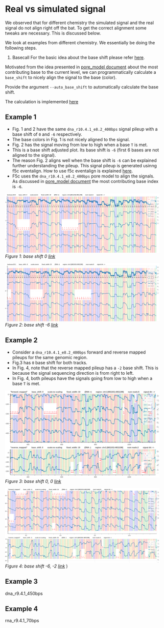 # Real vs simulated signal

We observed that for different chemistry the simulated signal and the real signal do not align right off the bat. To get the correct alignment some tweaks are necessary. This is discussed below.

We look at examples from different chemistry. We essentially be doing the following steps.
1. Basecall 
For the basic idea about the base shift please refer [here](https://github.com/hiruna72/squigualiser#base-shift).

Motivated from the idea presented in [pore_model document](pore_model.md) about the most contributing base to the current level, we can programmatically calculate a `base_shift` to nicely align the signal to the base (color).

Provide the argument `--auto_base_shift` to automatically calculate the base shift. 

The calculation is implemented [here](https://github.com/hiruna72/squigualiser/blob/2389379fa8898bf78fd695b3bddac982213ea951/src/plot_utils.py#L194)

## Example 1
* Fig. 1 and 2 have the same `dna_r10.4.1_e8.2_400bps` signal pileup with a base shift of `0` and `-6` respectively.
* The base colors in Fig. 1 is not nicely aligned to the signal. 
* Fig. 2 has the signal moving from low to high when a base `T` is met.
* This is a base shift adjusted plot. Its base shift is `-6` (first 6 bases are not aligned to the signal).
* The reason Fig. 2 aligns well when the base shift is `-6` can be explained further understanding the pileup. This signal pileup is generated usinng f5c eventalign. How to use f5c eventalign is explained [here](https://github.com/hiruna72/squigualiser#option-2-f5c-eventalign).
* F5c uses the `dna_r10.4.1_e8.2_400bps` pore model to align the signals. As discussed in [pore_model document](pore_model.md) the most contributing base index is `-6`.

![image](figures/base_shift/testcase_20.8_base_shift_0.png)
*Figure 1: base shift 0 [link](https://hiruna72.github.io/squigualiser/docs/figures/pileup/pileup_testcase-20.8.html)*

![image](figures/base_shift/testcase_20.1_base_shift_6.png)
*Figure 2: base shift -6 [link](https://hiruna72.github.io/squigualiser/docs/figures/pileup/pileup_testcase-20.1.html)*

## Example 2
* Consider a `dna_r10.4.1_e8.2_400bps` forward and reverse mapped pileups for the same genomic region.
* Fig.3 has `0` base shift for both tracks.
* In Fig. 4, note that the reverse mapped pileup has a `-2` base shift. This is because the signal sequencing direction is from right to left.
* In Fig. 4, both pileups have the signals going from low to high when a base `T` is met. 

![image](figures/base_shift/plot_tracks_base_shift_0.png)
*Figure 3: base shift 0, 0 [link](https://hiruna72.github.io/squigualiser/docs/figures/plot_tracks/plot_tracks_testcase-30.3.html)*

![image](figures/base_shift/plot_tracks_base_shift_6.png)
*Figure 4: base shift -6, -2 [link](https://hiruna72.github.io/squigualiser/docs/figures/plot_tracks/plot_tracks_testcase-30.6.html)*
)

## Example 3
dna_r9.4.1_450bps

## Example 4
rna_r9.4.1_70bps
